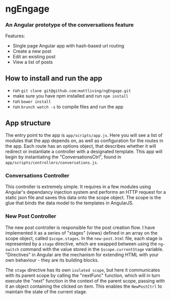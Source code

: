 # ngEngage
### An Angular prototype of the conversations feature

Features:
* Single page Angular app with hash-based url routing
* Create a new post
* Edit an existing post
* View a list of posts

## How to install and run the app

* run `git clone git@github.com:mattliving/ngEngage.git`
* make sure you have npm installed and run `npm install`
* run `bower install`
* run `brunch watch -s` to compile files and run the app

## App structure

The entry point to the app is `app/scripts/app.js`. Here you will see a list of modules
that the app depends on, as well as configuration for the routes in the app. Each route
has an options object, that describes whether it will redirect or instantiate a controller
with a designated template. This app will begin by instantiating the "ConversationsCtrl", 
found in `app/scripts/controllers/conversations.js`.

### Conversations Controller

This controller is extremely simple. It requires in a few modules using Angular's dependancy 
injection system and performs an HTTP request for a static json file and saves this data
onto the scope object. The scope is the glue that binds the data model to the templates in 
AngularJS.

### New Post Controller

The new post controller is responsible for the post creation flow. I have implemented it as a
series of "stages" (views) defined in an array on the scope object, called `$scope.stages`. In the `new-post.html`
file, each stage is represented by a `stage` directive, which are swapped between using the `ng-switch` 
command with the value stored in the `$scope.currentStage` variable. "Directives" in Angular are 
the mechanism for extending HTML with your own behaviour - they are its building blocks. 

The `stage` directive has its own `isolated scope`, but here it communicates with its parent scope 
by calling the "nextFunc" function, which will in turn execute the "next" function in the context of 
the parent scope, passing with it an object containing the clicked on item. This enables the `NewPostCtrl` 
to maintain the state of the current stage.


